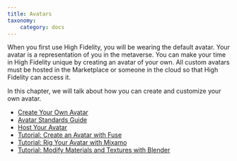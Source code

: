 ```yaml
---
title: Avatars
taxonomy:
    category: docs
---
```


When you first use High Fidelity, you will be wearing the default avatar. Your avatar is a representation of you in the metaverse. You can make your time in High Fidelity unique by creating an avatar of your own. All custom avatars must be hosted in the Marketplace or someone in the cloud so that High Fidelity can access it. 

In this chapter, we will talk about how you can create and customize your own avatar. 

* [Create Your Own Avatar](./create-avatars)
* [Avatar Standards Guide](./avatar-standards)
* [Host Your Avatar](./host-avatar)
* [Tutorial: Create an Avatar with Fuse](./fuse-tutorial)
* [Tutorial: Rig Your Avatar with Mixamo](./mixamo-tutorial)
* [Tutorial: Modify Materials and Textures with Blender](./blender-tutorial)

